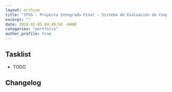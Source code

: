 ```yaml
---
layout: archive
title: "IPVG - Proyecto Integrado Final - Sistema de Evaluación de Competencias en Empresa Simulada."
excerpt: ""
date: 2020-02-05 04:49:54 -0400
categories: "portfolio"
author_profile: true
---
```


## Tasklist

- TODO

## Changelog


